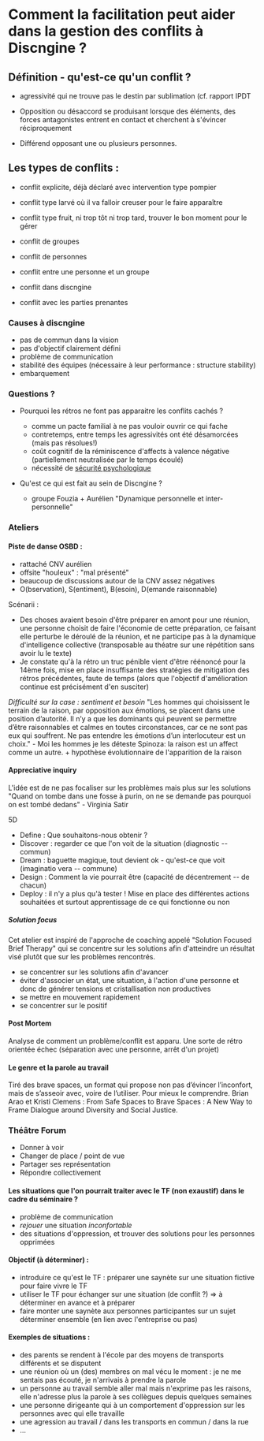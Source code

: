# Comment la facilitation peut aider dans la gestion des conflits à Discngine ?
## Définition - qu'est-ce qu'un conflit ?

- agressivité qui ne trouve pas le destin par sublimation (cf. rapport IPDT

- Opposition ou désaccord se produisant lorsque des éléments, des forces antagonistes entrent en contact et cherchent à s'évincer réciproquement

- Différend opposant une ou plusieurs personnes.

## Les types de conflits :
- conflit explicite, déjà déclaré avec intervention type pompier
- conflit type larvé où il va falloir creuser pour le faire apparaître
- conflit type fruit, ni trop tôt ni trop tard, trouver le bon moment pour le gérer

- conflit de groupes
- conflit de personnes
- conflit entre une personne et un groupe

- conflit dans discngine
- conflit avec les parties prenantes

### Causes à discngine
- pas de commun dans la vision
- pas d'objectif clairement défini
- problème de communication
- stabilité des équipes (nécessaire à leur performance : structure stability)
- embarquement 

### Questions ?

- Pourquoi les rétros ne font pas apparaitre les conflits cachés ?
  - comme un pacte familial à ne pas vouloir ouvrir ce qui fache
  - contretemps, entre temps les agressivités ont été désamorcées (mais pas résolues!)
  - coût cognitif de la réminiscence d'affects à valence négative (partiellement neutralisée par le temps écoulé)
  - nécessité de [sécurité psychologique](https://rework.withgoogle.com/guides/understanding-team-effectiveness/steps/foster-psychological-safety/)
  

- Qu'est ce qui est fait au sein de Discngine ?
  - groupe Fouzia + Aurélien "Dynamique personnelle et inter-personnelle" 

### Ateliers

#### Piste de danse OSBD : 
  - rattaché CNV aurélien
  - offsite "houleux" : "mal présenté"
  - beaucoup de discussions autour de la CNV assez négatives
  - O(bservation), S(entiment), B(esoin), D(emande raisonnable)

Scénarii :
- Des choses avaient besoin d'être préparer en amont pour une réunion, une personne choisit de faire l'économie de cette préparation, ce faisant elle perturbe le déroulé de la réunion, et ne participe pas à la dynamique d'intelligence collective
(transposable au théatre sur une répétition sans avoir lu le texte)
- Je constate qu'à la rétro un truc pénible vient d'être réénoncé pour la 14ème fois, mise en place insuffisante des stratégies de mitigation des rétros précédentes, faute de temps (alors que l'objectif d'amélioration continue est précisément d'en susciter)

*Difficulté sur la case : sentiment et besoin*
"Les hommes qui choisissent le terrain de la raison, par opposition aux émotions, se placent dans une position d’autorité. Il n’y a que les dominants qui peuvent se permettre d’être raisonnables et calmes en toutes circonstances, car ce ne sont pas eux qui souffrent. Ne pas entendre les émotions d’un interlocuteur est un choix." - Moi les hommes je les déteste
Spinoza: la raison est un affect comme un autre. + hypothèse évolutionnaire de l'apparition de la raison

#### Appreciative inquiry
L'idée est de ne pas focaliser sur les problèmes mais plus sur les solutions
"Quand on tombe dans une fosse à purin, on ne se demande pas pourquoi on est tombé dedans" - Virginia Satir

5D
- Define : Que souhaitons-nous obtenir ? 
- Discover : regarder ce que l'on voit de la situation (diagnostic -- commun)
- Dream : baguette magique, tout devient ok - qu'est-ce que voit (imaginatio vera -- commune)
- Design : Comment la vie pourrait être (capacité de décentrement -- de chacun)
- Deploy : il n'y a plus qu'à tester ! Mise en place des différentes actions souhaitées et surtout apprentissage de ce qui fonctionne ou non

##### Solution focus
Cet atelier est inspiré de l'approche de coaching appelé "Solution Focused Brief Therapy" qui se concentre sur les solutions afin d'atteindre un résultat visé plutôt que sur les problèmes rencontrés.
- se concentrer sur les solutions afin d'avancer
- éviter d'associer un état, une situation, à l'action d'une personne et donc de générer tensions et cristallisation non productives
- se mettre en mouvement rapidement
- se concentrer sur le positif

#### Post Mortem
Analyse de comment un problème/conflit est apparu. Une sorte de rétro orientée échec (séparation avec une personne, arrêt d'un projet)

#### Le genre et la parole au travail
Tiré des brave spaces, un format qui propose non pas d’évincer l’inconfort, mais de s’asseoir avec, voire de l’utiliser. Pour mieux le comprendre.
Brian Arao et Kristi Clemens : From Safe Spaces to Brave Spaces : A New Way to Frame Dialogue around Diversity and Social Justice.

### Théâtre Forum
- Donner à voir
- Changer de place / point de vue
- Partager ses représentation
- Répondre collectivement

#### Les situations que l'on pourrait traiter avec le TF (non exaustif) dans le cadre du séminaire ? 
- problème de communication  
- *rejouer* une situation *inconfortable* 
- des situations d'oppression, et trouver des solutions pour les personnes opprimées

#### Objectif (à déterminer) : 
- introduire ce qu'est le TF : préparer une saynète sur une situation fictive pour faire vivre le TF
- utiliser le TF pour échanger sur une situation (de conflit ?) => à déterminer en avance et à préparer
- faire monter une saynète aux personnes participantes sur un sujet déterminer ensemble (en lien avec l'entreprise ou pas)

#### Exemples de situations : 
- des parents se rendent à l'école par des moyens de transports différents et se disputent
- une réunion où un (des) membres on mal vécu le moment : je ne me sentais pas écouté, je n'arrivais à prendre la parole
- un personne au travail semble aller mal mais n'exprime pas les raisons, elle n'adresse plus la parole à ses collègues depuis quelques semaines
- une personne dirigeante qui à un comportement d'oppression sur les personnes avec qui elle travaille
- une agression au travail / dans les transports en commun / dans la rue
- ...
